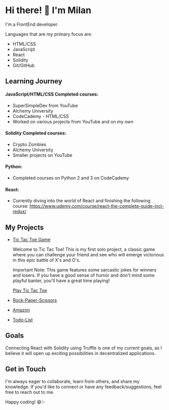 # Hi there! 👋 I'm Milan

I'm a FrontEnd developer.

Languages that are my primary focus are:
  - HTML/CSS
  - JavaScript
  - React
  - Solidity
  - Git/GitHub

## Learning Journey

#### JavaScript/HTML/CSS Completed courses:
  - SuperSimpleDev from YouTube
  - Alchemy University
  - CodeCademy - HTML/CSS
  - Worked on various projects from YouTube and on my own

#### Solidity Completed courses:
- Crypto Zombies
- Alchemy University
- Smaller projects on YouTube

#### Python:
- Completed courses on Python 2 and 3 on CodeCademy

#### React:
- Currently diving into the world of React and finishing the following course: https://www.udemy.com/course/react-the-complete-guide-incl-redux/


## My Projects

- [Tic Tac Toe Game](https://github.com/keselj/tic-tac-toe)

  Welcome to Tic Tac Toe! This is my first solo project, a classic game where you can challenge your friend and see who will emerge victorious in this epic battle of X's and O's.

  Important Note: This game features some sarcastic jokes for winners and losers. If you have a good sense of humor and don't mind some playful banter, you'll have a great time playing!

   [Play Tic Tac Toe](https://keselj.github.io/tic-tac-toe/)

- [Rock-Paper-Scissors](https://github.com/keselj/rock-paper-scissors)

- [Amazon](https://github.com/keselj/amazon-project)

- [Todo-List](https://github.com/keselj/todo-list)


## Goals

Connecting React with Solidity using Truffle is one of my current goals, as I believe it will open up exciting possibilities in decentralized applications.

## Get in Touch

I'm always eager to collaborate, learn from others, and share my knowledge. If you'd like to connect or have any feedback/suggestions, feel free to reach out to me.

Happy coding! 😄✨
